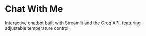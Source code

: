 # Chat With Me
 Interactive chatbot built with Streamlit and the Groq API, featuring adjustable temperature control.

